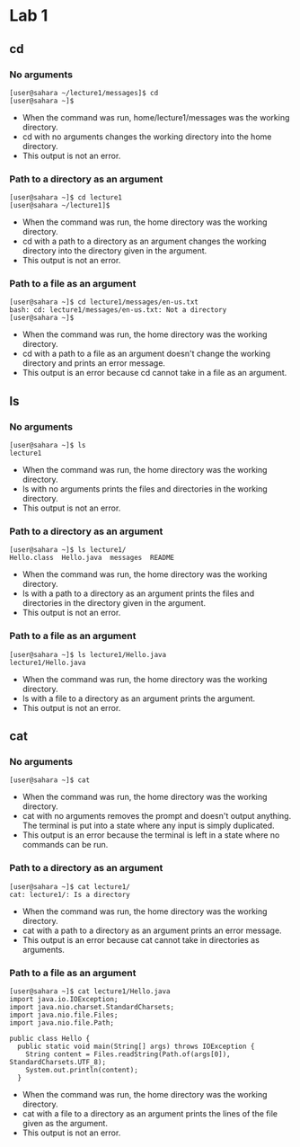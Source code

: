 # Lab 1

## cd

### No arguments
    [user@sahara ~/lecture1/messages]$ cd
    [user@sahara ~]$ 

* When the command was run, home/lecture1/messages was the working directory.
* cd with no arguments changes the working directory into the home directory.
* This output is not an error.

### Path to a directory as an argument
    [user@sahara ~]$ cd lecture1
    [user@sahara ~/lecture1]$

* When the command was run, the home directory was the working directory.
* cd with a path to a directory as an argument changes the working directory into the directory given in the argument.
* This output is not an error.

### Path to a file as an argument
    [user@sahara ~]$ cd lecture1/messages/en-us.txt 
    bash: cd: lecture1/messages/en-us.txt: Not a directory
    [user@sahara ~]$

* When the command was run, the home directory was the working directory.
* cd with a path to a file as an argument doesn't change the working directory and prints an error message.
* This output is an error because cd cannot take in a file as an argument.

## ls

### No arguments
    [user@sahara ~]$ ls
    lecture1

* When the command was run, the home directory was the working directory.
* ls with no arguments prints the files and directories in the working directory.
* This output is not an error.

### Path to a directory as an argument
    [user@sahara ~]$ ls lecture1/
    Hello.class  Hello.java  messages  README

* When the command was run, the home directory was the working directory.
* ls with a path to a directory as an argument prints the files and directories in the directory given in the argument.
* This output is not an error.

### Path to a file as an argument
    [user@sahara ~]$ ls lecture1/Hello.java 
    lecture1/Hello.java

* When the command was run, the home directory was the working directory.
* ls with a file to a directory as an argument prints the argument.
* This output is not an error.

## cat

### No arguments
    [user@sahara ~]$ cat
    

* When the command was run, the home directory was the working directory.
* cat with no arguments removes the prompt and doesn't output anything. The terminal is put into a state where any input is simply duplicated.
* This output is an error because the terminal is left in a state where no commands can be run.

### Path to a directory as an argument
    [user@sahara ~]$ cat lecture1/
    cat: lecture1/: Is a directory

* When the command was run, the home directory was the working directory.
* cat with a path to a directory as an argument prints an error message.
* This output is an error because cat cannot take in directories as arguments.

### Path to a file as an argument
    [user@sahara ~]$ cat lecture1/Hello.java 
    import java.io.IOException;
    import java.nio.charset.StandardCharsets;
    import java.nio.file.Files;
    import java.nio.file.Path;

    public class Hello {
      public static void main(String[] args) throws IOException {
        String content = Files.readString(Path.of(args[0]), StandardCharsets.UTF_8);    
        System.out.println(content);
      }

* When the command was run, the home directory was the working directory.
* cat with a file to a directory as an argument prints the lines of the file given as the argument.
* This output is not an error.
